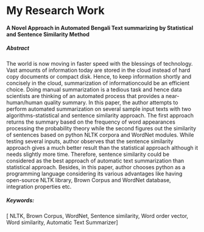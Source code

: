 # My Research Work

#### A Novel Approach in Automated Bengali Text summarizing by Statistical and Sentence Similarity Method

##### Abstract
The  world  is  now  moving  in  faster  speed  with  the  blessings  of technology. Vast amounts of information today are stored in the cloud instead of hard copy documents or compact disk. Hence, to keep    information    shortly    and    concisely    in    the    cloud, summarization of informationcould be an efficient choice. Doing manual summarization is a tedious task and hence data scientists are  thinking  of  an  automated  process  that  provides  a  near-human/human   quality   summary.   In   this   paper,   the   author attempts   to   perform   automated   summarization   on   several sample input texts with two algorithms-statistical and sentence similarity  approach.  The  first  approach  returns  the  summary based  on  the  frequency  of  word  appearances  processing  the probability theory while the second figures out the similarity of sentences based on python NLTK corpora and WordNet modules. While  testing  several  inputs, author  observes  that  the  sentence similarity approach gives a much better result than the statistical approach   although   it   needs   slightly   more   time.   Therefore, sentence similarity could be considered as the best approach of automatic text summarization than statistical approach. Besides, in this paper, author chooses python as a programming language considering   its   various   advantages   like   having   open-source NLTK library, Brown Corpus and WordNet database, integration properties etc.

##### Keywords:
[ NLTK, Brown Corpus, WordNet, Sentence similarity, Word     order     vector,     Word     similarity,     Automatic     Text Summarizer]
